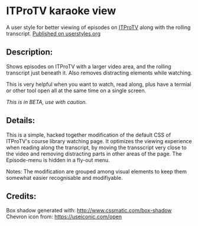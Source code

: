 # ITProTV karaoke view
A user style for better viewing of episodes on [ITProTV](https://itpro.tv/) along with the rolling transcript. [Published on userstyles.org](https://userstyles.org/styles/137972/itprotv-karaoke-view)

## Description:
Shows episodes on ITProTV with a larger video area, and the rolling transcript just beneath it. Also removes distracting elements while watching.

This is very helpful when you want to watch, read along, plus have a termial or other tool open all at the same time on a single screen.

_This is in BETA, use with caution._

## Details:
This is a simple, hacked together modification of the default CSS of ITProTV's course library watching page. 
It optimizes the viewing experience when reading along the transcript, by moving the transscript very close to the video and removing distracting parts in other areas of the page. The Episode-menu is hidden in a fly-out menu.

Notes: The modification are grouped among visual elements to keep them somewhat easier recognisable and modifiyable. 

## Credits:
Box shadow generated with: http://www.cssmatic.com/box-shadow
Chevron icon from: https://useiconic.com/open


